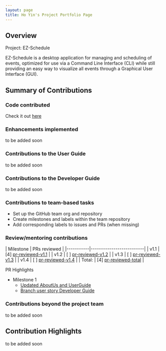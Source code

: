 ```yaml
---
layout: page
title: Ho Yin's Project Portfolio Page
---
```


## Overview
Project: EZ-Schedule

EZ-Schedule is a desktop application for managing and scheduling of events,
optimized for use via a Command Line Interface (CLI)
while still providing an easy way to visualize all events through a Graphical User Interface (GUI).

## Summary of Contributions

### Code contributed
Check it out [here](https://nus-cs2103-ay2223s2.github.io/tp-dashboard/?search=lhy-hoyin&breakdown=true)

### Enhancements implemented
to be added soon

### Contributions to the User Guide
to be added soon

### Contributions to the Developer Guide
to be added soon

### Contributions to team-based tasks
- Set up the GitHub team org and repository
- Create milestones and labels within the team repository
- Add corresponding labels to issues and PRs (when missing)

### Review/mentoring contributions
[pr-reviewed-v1.1]: https://github.com/AY2223S2-CS2103-W17-3/tp/pulls?q=is%3Apr+is%3Amerged+reviewed-by%3Alhy-hoyin+milestone%3Av1.1
[pr-reviewed-v1.2]: https://github.com/AY2223S2-CS2103-W17-3/tp/pulls?q=is%3Apr+is%3Amerged+reviewed-by%3Alhy-hoyin+milestone%3Av1.2
[pr-reviewed-v1.3]: https://github.com/AY2223S2-CS2103-W17-3/tp/pulls?q=is%3Apr+is%3Amerged+reviewed-by%3Alhy-hoyin+milestone%3Av1.3
[pr-reviewed-v1.4]: https://github.com/AY2223S2-CS2103-W17-3/tp/pulls?q=is%3Apr+is%3Amerged+reviewed-by%3Alhy-hoyin+milestone%3Av1.4
[pr-reviewed-total]: https://github.com/AY2223S2-CS2103-W17-3/tp/pulls?q=is%3Apr+is%3Amerged+reviewed-by%3Alhy-hoyin
| Milestone | PRs reviewed             |
|-----------|--------------------------|
| v1.1      | [4] [pr-reviewed-v1.1]   |
| v1.2      | [ ] [pr-reviewed-v1.2]   |
| v1.3      | [ ] [pr-reviewed-v1.3]   |
| v1.4      | [ ] [pr-reviewed-v1.4]   |
| Total:    | [4] [pr-reviewed-total]  |

PR Highlights
* Milestone 1
  * [Updated AboutUs and UserGuide](https://github.com/AY2223S2-CS2103-W17-3/tp/pull/9)
  * [Branch user story Developer Guide](https://github.com/AY2223S2-CS2103-W17-3/tp/pull/31)

### Contributions beyond the project team
to be added soon

## Contribution Highlights
to be added soon
